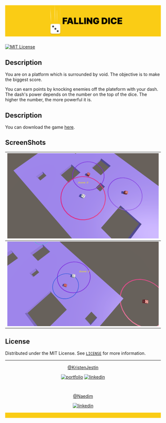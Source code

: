 # ![Banner](./docs/images/banner.png)

[![MIT License](https://img.shields.io/github/license/Falling-Dice/Game.svg?style=for-the-badge)](https://github.com/Falling-Dice/Game/blob/master/LICENSE)

## Description

You are on a platform which is surrounded by void. The objective is to make the biggest score.

You can earn points by knocking enemies off the plateform with your dash. The dash's power depends on the number on the top of the dice. The higher the number, the more powerful it is.

## Description

You can download the game [here](https://krinest.itch.io/falling-dice#download).

## ScreenShots

| ![Screen 1](./docs/images/screen1.png) |
| -------------------------------------- |
| ![Screen 2](./docs/images/screen2.png) |

## License

Distributed under the MIT License. See [`LICENSE`](https://github.com/Falling-Dice/Game/blob/master/LICENSE) for more information.

<hr>

<div align="center">

[@KristenJestin](https://www.github.com/KristenJestin)

</div>

<div align="center">

[![portfolio](https://img.shields.io/badge/my_portfolio-ff8226?style=for-the-badge&logo=ko-fi&logoColor=white)](https://kristenjestin.fr)
[![linkedin](https://img.shields.io/badge/linkedin-0A66C2?style=for-the-badge&logo=linkedin&logoColor=white)](https://www.linkedin.com/in/kristen-jestin)

</div>

<br/>

<div align="center">

[@Naedim](https://www.github.com/Naedim)

</div>

<div align="center">

[![linkedin](https://img.shields.io/badge/linkedin-0A66C2?style=for-the-badge&logo=linkedin&logoColor=white)](https://www.google.com/url?sa=t&rct=j&q=&esrc=s&source=web&cd=&cad=rja&uact=8&ved=2ahUKEwiv1L_wp4L5AhVrgM4BHc6ZBmsQFnoECAYQAQ&url=https%3A%2F%2Ffr.linkedin.com%2Fin%2Fdam-no&usg=AOvVaw1K1U0dOnSFEhUJ9Pw7V8Yc)

</div>

![Banner Bottom](./docs/images/banner-bottom.png)
